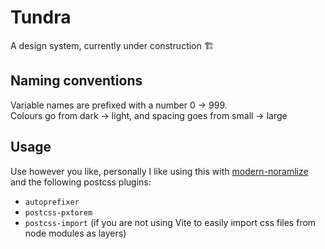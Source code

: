 # Tundra
A design system, currently under construction 🏗️

## Naming conventions
Variable names are prefixed with a number 0 -> 999. <br />
Colours go from dark -> light, and spacing goes from small -> large

## Usage
Use however you like, personally I like using this with [modern-noramlize](https://github.com/sindresorhus/modern-normalize) and the following postcss plugins:
- `autoprefixer`
- `postcss-pxtorem`
- `postcss-import` (if you are not using Vite to easily import css files from node modules as layers)
